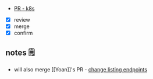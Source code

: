 - [PR - k8s](https://github.com/MeilleursAgents/asg-apps-k8s/pull/10167)

- [x] review 
- [x] merge
- [x] confirm

## notes 🗒
- will also merge [[Yoan]]'s PR - [change listing endpoints](https://github.com/MeilleursAgents/MeilleursAgents/pull/10790)
